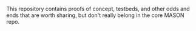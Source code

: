This repository contains proofs of concept, testbeds, and other odds and ends that are worth sharing, but don't really belong in the core MASON repo.